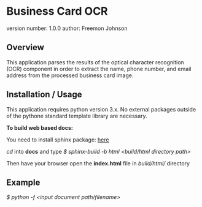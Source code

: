 Business Card OCR
===============================

version number: 1.0.0
author: Freemon Johnson

Overview
--------

This application parses the results of the optical character recognition (OCR) component in order to extract the name, phone number, and email address from the processed business card image.



Installation / Usage
--------------------
This application requires python version 3.x. No external packages outside of
the pythone standard template library are necessary.


**To build web based docs:**

You need to install sphinx package: [here](http://www.sphinx-doc.org/en/master/usage/installation.html)

_cd_ into **docs** and type 
    _$ sphinx-build -b html <docs directory path> <build/html directory path>_

Then have your browser open the **index.html** file in _build/html/_ directory


Example
-------

_$  python -f <input document path/filename>_ 
